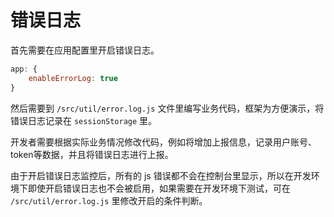# 错误日志 <sup class="pro-badge" />

首先需要在应用配置里开启错误日志。

```js
app: {
    enableErrorLog: true
}
```

然后需要到 `/src/util/error.log.js` 文件里编写业务代码，框架为方便演示，将错误日志记录在 `sessionStorage` 里。

开发者需要根据实际业务情况修改代码，例如将增加上报信息，记录用户账号、token等数据，并且将错误日志进行上报。

由于开启错误日志监控后，所有的 js 错误都不会在控制台里显示，所以在开发环境下即使开启错误日志也不会被启用，如果需要在开发环境下测试，可在 `/src/util/error.log.js` 里修改开启的条件判断。